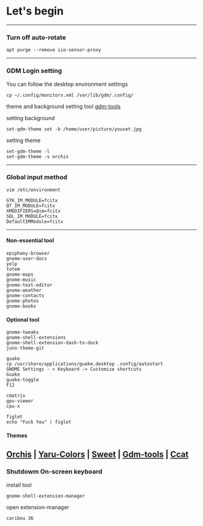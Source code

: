 # Let's begin

-----------------

### Turn off auto-rotate

    apt purge --remove iio-sensor-proxy

-----------------

### GDM Login setting

You can follow the desktop environment settings

    cp ~/.config/monitors.xml /var/lib/gdm/.config/
theme and background setting tool [gdm-tools](https://github.com/realmazharhussain/gdm-tools)

setting background

    set-gdm-theme set -b /home/user/picture/youset.jpg
setting theme

    set-gdm-theme -l
    set-gdm-theme -s orchis

-----------------

### Global input method

    vim /etc/environment
    
    GTK_IM_MODULE=fcitx
    QT_IM_MODULE=fcitx
    XMODIFIERS=@im=fcitx
    SDL_IM_MODULE=fcitx
    DefaultIMModule=fcitx
        
-----------------

#### Non-essential tool

    epiphany-browser
    gnome-user-docs
    yelp
    totem
    gnome-maps
    gnome-music
    gnome-text-editor
    gnome-weather
    gnome-contacts
    gnome-photos
    gnome-books
#### Optional tool

    gnome-tweaks
    gnome-shell-extensions
    gnome-shell-extension-dash-to-dock
    juno-theme-git
    
    guake
    cp /usr/share/applications/guake.desktop .config/autostart
    GNOME Settings - > Keyboard -> Customize shortcuts
    Guake
    guake-toggle
    F12
    
    cmatrix
    gpu-viewer
    cpu-x
    
    figlet
    echo "Fuck You" | figlet
#### Themes

[Orchis](https://github.com/vinceliuice/Orchis-theme) | [Yaru-Colors](https://github.com/Jannomag/Yaru-Colors) | [Sweet](https://github.com/EliverLara/Sweet) | [Gdm-tools](https://github.com/realmazharhussain/gdm-tools) | [Ccat](https://github.com/owenthereal/ccat)
-----------------

### Shutdowm On-screen keyboard

install tool

    gnome-shell-extension-manager
open extension-manager

    caribou 36
    
